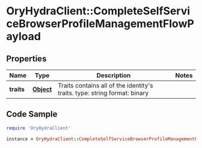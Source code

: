 # OryHydraClient::CompleteSelfServiceBrowserProfileManagementFlowPayload

## Properties

Name | Type | Description | Notes
------------ | ------------- | ------------- | -------------
**traits** | [**Object**](.md) | Traits contains all of the identity&#39;s traits.  type: string format: binary | 

## Code Sample

```ruby
require 'OryHydraClient'

instance = OryHydraClient::CompleteSelfServiceBrowserProfileManagementFlowPayload.new(traits: null)
```


